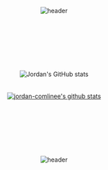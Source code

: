 <div align="center">

  ![header](https://capsule-render.vercel.app/api?type=waving&color=0:000000,20:000000,100:002957&height=300&section=header&text=SoYoung%20Lee&fontSize=60&fontColor=FFFFFF&animation=fadeIn&fontAlign=30)

  <!--color=timeGradient-->
  <br><br><br><br><br><br>

  ![Jordan's GitHub stats](https://github-readme-stats.vercel.app/api?username=Jordan-comlinee&show_icons=true&theme=swift&icon_color=000000) 
  <br><br><br>
  [![jordan-comlinee's github stats](https://github-readme-stats.vercel.app/api/top-langs/?username=jordan-comlinee&show_icons=true&hide_border=true&title_color=004386&icon_color=004386&layout=compact)](https://github.com/jordan-comlinee/github-readme-stats)

   <br><br><br><br><br><br>
  
  ![header](https://capsule-render.vercel.app/api?type=waving&color=0:000000,20:000000,100:002957&height=100&section=footer&fontSize=70&fontColor=FFFFFF&animation=fadeIn)
</div>
